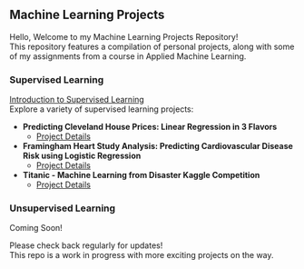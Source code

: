 ## Machine Learning Projects 
Hello, Welcome to my Machine Learning Projects Repository! \
This repository features a compilation of personal projects, along with some of my assignments from a course in Applied Machine Learning.

### Supervised Learning 
[Introduction to Supervised Learning](Supervised%20Learning/README.md) \
Explore a variety of supervised learning projects: 
  - **Predicting Cleveland House Prices: Linear Regression in 3 Flavors**
    - [Project Details](Supervised%20Learning/Cleveland%20House%20Prices)
  - **Framingham Heart Study Analysis: Predicting Cardiovascular Disease Risk using Logistic Regression**
    - [Project Details](Supervised%20Learning/Framingham%20Heart%20Study)
  - **Titanic - Machine Learning from Disaster Kaggle Competition**
    - [Project Details](Supervised%20Learning/Titanic%20-%20Machine%20Learning%20from%20Disaster)
       

### Unsupervised Learning
Coming Soon!

Please check back regularly for updates! \
This repo is a work in progress with more exciting projects on the way.
